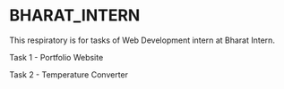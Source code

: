 # BHARAT_INTERN
This respiratory is for tasks of Web Development intern at Bharat Intern.

Task 1 -  Portfolio Website

Task 2 - Temperature Converter
